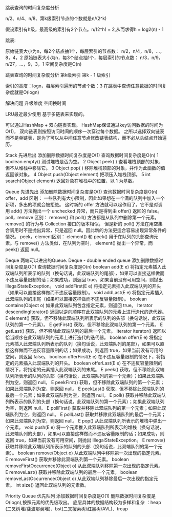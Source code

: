 跳表查询的时间复杂度分析

n/2、n/4、n/8、第k级索引节点的个数就是n/(2^k)

假设索引有h级，最高级的索引有2个节点。n/(2^h) = 2,从而求得h = log2(n) - 1


跳表:

原始链表大小为n，每2个结点抽1个，每层索引的节点数： n/2，n/4，n/8，...，8，4，2
原始链表大小为n，每3个结点抽1个，每层索引的节点数： n/3，n/9，n/27，...，9，3，1
空间复杂度是O(n)


跳表查询的时间复杂度分析
第k级索引
第k - 1 级索引

索引的高度：logn，每层索引遍历的节点个数：3
在跳表中查询任意数据的时间复杂度就是O(logn)

解决问题
升级维度
空间换时间


LRU最近最少使用
基于多链表来实现的。

可以通过HashMap + 双向链表实现。
HashMap保证通过key访问数据的时间为O(1)，
双向链表则按照访问时间的顺序一次穿过每个数据。
之所以选择双向链表而不是单链表，是为了可以从中间任意节点修改链表结构，而不必从头结点开始遍历。


Stack  先进后出
添加删除数据时间复杂度是O(1)
查询数据时间复杂度是O(n)
	1 	boolean empty()
	测试堆栈是否为空。
	2	Object peek( )
	查看堆栈顶部的对象，但不从堆栈中移除它。
	3	Object pop( )
	移除堆栈顶部的对象，并作为此函数的值返回该对象。
	4	Object push(Object element)
	把项压入堆栈顶部。
	5	int search(Object element)
	返回对象在堆栈中的位置，以 1 为基数。


Queue  先进先出
添加删除数据时间复杂度是O(1)
查询数据时间复杂度是O(n)
	offer，add 区别：
	一些队列有大小限制，因此如果想在一个满的队列中加入一个新项，多出的项就会被拒绝。
	这时新的 offer 方法就可以起作用了。它不是对调用 add() 方法抛出一个 unchecked 异常，而只是得到由 offer() 返回的 false。
	poll，remove 区别：
	remove() 和 poll() 方法都是从队列中删除第一个元素。remove() 的行为与 Collection 接口的版本相似， 但是新的 poll() 方法在用空集合调用时不是抛出异常，只是返回 null。因此新的方法更适合容易出现异常条件的情况。
	peek，element区别：
	element() 和 peek() 用于在队列的头部查询元素。与 remove() 方法类似，在队列为空时， element() 抛出一个异常，而 peek() 返回 null。


Deque  两端可以进出的Queue. Deque - double ended queue
添加删除数据时间复杂度是O(1)
查询数据时间复杂度是O(n)
	 boolean	add(E e)
          将指定元素插入此双端队列所表示的队列（换句话说，此双端队列的尾部），如果可以直接这样做而不违反容量限制的话；如果成功，则返回 true，如果当前没有可用空间，则抛出 IllegalStateException。
	 void	addFirst(E e)
	          将指定元素插入此双端队列的开头（如果可以直接这样做而不违反容量限制）。
	 void	addLast(E e)
	          将指定元素插入此双端队列的末尾（如果可以直接这样做而不违反容量限制）。
	 boolean	contains(Object o)
	          如果此双端队列包含指定元素，则返回 true。
	 Iterator<E>	descendingIterator()
	          返回以逆向顺序在此双端队列的元素上进行迭代的迭代器。
	 E	element()
	          获取，但不移除此双端队列所表示的队列的头部（换句话说，此双端队列的第一个元素）。
	 E	getFirst()
	          获取，但不移除此双端队列的第一个元素。
	 E	getLast()
	          获取，但不移除此双端队列的最后一个元素。
	 Iterator<E>	iterator()
	          返回以恰当顺序在此双端队列的元素上进行迭代的迭代器。
	 boolean	offer(E e)
	          将指定元素插入此双端队列所表示的队列（换句话说，此双端队列的尾部），如果可以直接这样做而不违反容量限制的话；如果成功，则返回 true，如果当前没有可用的空间，则返回 false。
	 boolean	offerFirst(E e)
	          在不违反容量限制的情况下，将指定的元素插入此双端队列的开头。
	 boolean	offerLast(E e)
	          在不违反容量限制的情况下，将指定的元素插入此双端队列的末尾。
	 E	peek()
	          获取，但不移除此双端队列所表示的队列的头部（换句话说，此双端队列的第一个元素）；如果此双端队列为空，则返回 null。
	 E	peekFirst()
	          获取，但不移除此双端队列的第一个元素；如果此双端队列为空，则返回 null。
	 E	peekLast()
	          获取，但不移除此双端队列的最后一个元素；如果此双端队列为空，则返回 null。
	 E	poll()
	          获取并移除此双端队列所表示的队列的头部（换句话说，此双端队列的第一个元素）；如果此双端队列为空，则返回 null。
	 E	pollFirst()
	          获取并移除此双端队列的第一个元素；如果此双端队列为空，则返回 null。
	 E	pollLast()
	          获取并移除此双端队列的最后一个元素；如果此双端队列为空，则返回 null。
	 E	pop()
	          从此双端队列所表示的堆栈中弹出一个元素。
	 void	push(E e)
	          将一个元素推入此双端队列所表示的堆栈（换句话说，此双端队列的头部），如果可以直接这样做而不违反容量限制的话；如果成功，则返回 true，如果当前没有可用空间，则抛出 IllegalStateException。
	 E	remove()
	          获取并移除此双端队列所表示的队列的头部（换句话说，此双端队列的第一个元素）。
	 boolean	remove(Object o)
	          从此双端队列中移除第一次出现的指定元素。
	 E	removeFirst()
	          获取并移除此双端队列第一个元素。
	 boolean	removeFirstOccurrence(Object o)
	          从此双端队列移除第一次出现的指定元素。
	 E	removeLast()
	          获取并移除此双端队列的最后一个元素。
	 boolean	removeLastOccurrence(Object o)
	          从此双端队列移除最后一次出现的指定元素。
	 int	size()
	          返回此双端队列的元素数。


Priority Queue 优先队列
添加数据时间复杂度是O(1)
删除数据时间复杂度是O(logn),按照元素的优先级取出。
底层具体的数据结构较为多样和复杂 ：heap (二叉树堆/斐波那契堆)、bst(二叉搜索树/红黑树/AVL)、treap
